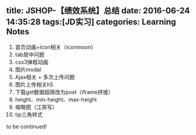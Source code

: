 title: JSHOP-【绩效系统】总结
date: 2016-06-24 14:35:28
tags:[JD实习]
categories: Learning Notes 
---
1. 首页动画+icon相关（iconmoon）
2. tab居中问题
3. css3弹框动画
4. 图片modal
5. Ajax相关 + 多次上传问题
6. 图片上传相关h5
7. 下载get数据超限改为post（iframe拼接）
8. height、min-height、max-height
9. 缩略图（江哥写）
10. tip三角样式

to be continued!